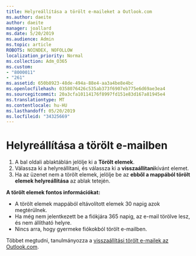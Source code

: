 ```yaml
---
title: Helyreállítása a törölt e-maileket a Outlook.com
ms.author: daeite
author: daeite
manager: joallard
ms.date: 5/20/2019
ms.audience: Admin
ms.topic: article
ROBOTS: NOINDEX, NOFOLLOW
localization_priority: Normal
ms.collection: Adm_O365
ms.custom:
- "8000011"
- "261"
ms.assetid: 650b8923-48de-494a-88e4-aa3a4be8e4bc
ms.openlocfilehash: 0358076426c535ab373f6907eb775e6d69ae3ea4
ms.sourcegitcommit: 20a3cfa10114176f8997fd151e83d167a81945e4
ms.translationtype: MT
ms.contentlocale: hu-HU
ms.lasthandoff: 05/20/2019
ms.locfileid: "34325669"
---
```

# <a name="recover-deleted-email"></a>Helyreállítása a törölt e-mailben

1. A bal oldali ablaktáblán jelölje ki a **Törölt elemek**.
2. Válassza ki a helyreállítani, és válassza ki a **visszaállítani**kívánt elemet.
3. Ha az üzenet nem a törölt elemek, jelölje be az **ebből a mappából törölt elemek helyreállítása** az ablak tetején.

 **A törölt elemek fontos információkat:**
  
- A törölt elemek mappából eltávolított elemek 30 napig azok megtérülnek.
- Ha még nem jelentkezett be a fiókjára 365 napig, az e-mail törölve lesz, és nem állítható helyre.
- Nincs arra, hogy gyermeke fiókokból törölt e-mailben.

Többet megtudni, tanulmányozza a [visszaállítási törölt e-mailek az Outlook.com](https://go.microsoft.com/fwlink/p/?linkid=873117).